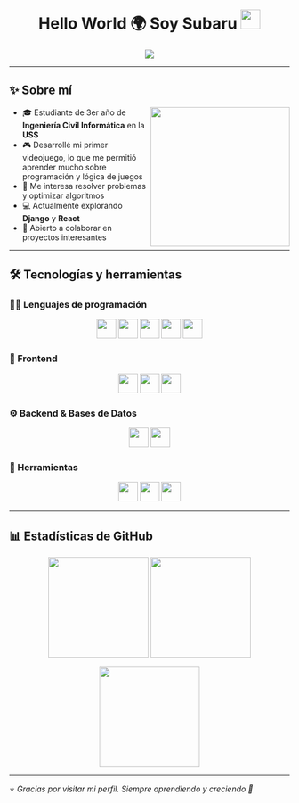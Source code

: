 <h1 align="center">Hello World 🌍 Soy Subaru <img src="https://media.giphy.com/media/hvRJCLFzcasrR4ia7z/giphy.gif" width="35"></h1>

<p align="center">
  <img src="https://readme-typing-svg.herokuapp.com?font=Cascadia+Code+PL&color=%23C8BE25&size=28&center=true&vCenter=true&width=700&height=120&lines=Estudiante+de+Ingeniería+Civil+Informática;Apasionado+por+la+programación+y+los+videojuegos;Interesado+en+algoritmos+y+optimización;Siempre+aprendiendo+nuevas+tecnologías">
</p>

---

## ✨ Sobre mí  

<picture> <img align="right" src="https://github.com/7oSkaaa/7oSkaaa/blob/main/Images/Right_Side.gif?raw=true" width="250px"></picture>

- 🎓 Estudiante de 3er año de **Ingeniería Civil Informática** en la **USS**  
- 🎮 Desarrollé mi primer videojuego, lo que me permitió aprender mucho sobre programación y lógica de juegos  
- 🧩 Me interesa resolver problemas y optimizar algoritmos  
- 💻 Actualmente explorando **Django** y **React**  
- 🤝 Abierto a colaborar en proyectos interesantes  

---

## 🛠️ Tecnologías y herramientas  

### 👨‍💻 Lenguajes de programación  
<p align="center">
<img src="https://img.shields.io/badge/Python-3776AB?style=for-the-badge&logo=python&logoColor=white" height="35"/>
<img src="https://img.shields.io/badge/C%23-239120?style=for-the-badge&logo=c-sharp&logoColor=white" height="35"/>
<img src="https://img.shields.io/badge/GDScript-478CBF?style=for-the-badge&logo=godot-engine&logoColor=white" height="35"/>
<img src="https://img.shields.io/badge/JavaScript-F7DF1E?style=for-the-badge&logo=javascript&logoColor=black" height="35"/>
<img src="https://img.shields.io/badge/Java-007396?style=for-the-badge&logo=java&logoColor=white" height="35"/>
</p>

### 🎨 Frontend  
<p align="center">
<img src="https://img.shields.io/badge/HTML5-E34F26?style=for-the-badge&logo=html5&logoColor=white" height="35"/>
<img src="https://img.shields.io/badge/CSS3-1572B6?style=for-the-badge&logo=css3&logoColor=white" height="35"/>
<img src="https://img.shields.io/badge/React-61DAFB?style=for-the-badge&logo=react&logoColor=black" height="35"/>
</p>

### ⚙️ Backend & Bases de Datos  
<p align="center">
<img src="https://img.shields.io/badge/Django-092E20?style=for-the-badge&logo=django&logoColor=white" height="35"/>
<img src="https://img.shields.io/badge/MySQL-4479A1?style=for-the-badge&logo=mysql&logoColor=white" height="35"/>
</p>

### 🔧 Herramientas  
<p align="center">
<img src="https://img.shields.io/badge/Git-F05033?style=for-the-badge&logo=git&logoColor=white" height="35"/>
<img src="https://img.shields.io/badge/VSCode-007ACC?style=for-the-badge&logo=visual-studio-code&logoColor=white" height="35"/>
<img src="https://img.shields.io/badge/Linux-FCC624?style=for-the-badge&logo=linux&logoColor=black" height="35"/>
</p>

---

## 📊 Estadísticas de GitHub  

<p align="center">
  <img src="https://github-readme-stats.vercel.app/api?username=SubaruDev0&show_icons=true&theme=tokyonight" height="180px"/>
  <img src="https://github-readme-stats.vercel.app/api/top-langs/?username=SubaruDev0&layout=compact&theme=tokyonight" height="180px"/>
</p>

<p align="center">
  <img src="https://github-readme-streak-stats.herokuapp.com/?user=SubaruDev0&theme=tokyonight_duo" height="180px"/>
</p>

---

⭐ *Gracias por visitar mi perfil. Siempre aprendiendo y creciendo 🚀*
